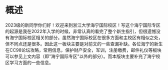 # 概述
2023级的新同学你们好！欢迎来到浙江大学海宁国际校区！写这个海宁国际专区的起源是我在2022年入学的时候，非常认真的看完了整个新生指引，但很遗憾没有海宁国际校区相关的部分。虽然海宁国际校区在很多方面和主校区有相似之处，但不同点还是很多。因此这一板块主要是对前文的一些查漏补缺。各位海宁的新生在CC98论坛攻略，常用信息，保护财产安全，军训，注册缴费，邮件礼仪等板块可以参见上文内容（即"海宁国际专区"以外的部分）。而本版块主要补充了海宁校区学习方面的一些信息。  